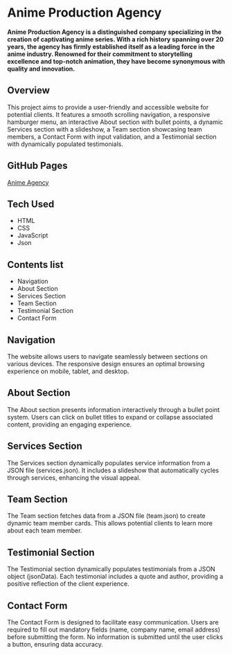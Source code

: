 # Anime Production Agency #

**Anime Production Agency is a distinguished company specializing in the creation of captivating anime series. With a rich history spanning over 20 years, the agency has firmly established itself as a leading force in the anime industry. Renowned for their commitment to storytelling excellence and top-notch animation, they have become synonymous with quality and innovation.**

## Overview
This project aims to provide a user-friendly and accessible website for potential clients. It features a smooth scrolling navigation, a responsive hamburger menu, an interactive About section with bullet points, a dynamic Services section with a slideshow, a Team section showcasing team members, a Contact Form with input validation, and a Testimonial section with dynamically populated testimonials.


## GitHub Pages

[Anime Agency](fac29b.github.io/Chibs-Eds-Agency/)

## Tech Used

- HTML
- CSS
- JavaScript
- Json

## Contents list
- Navigation
- About Section
- Services Section
- Team Section
- Testimonial Section
- Contact Form

## Navigation
The website allows users to navigate seamlessly between sections on various devices. The responsive design ensures an optimal browsing experience on mobile, tablet, and desktop.

## About Section
The About section presents information interactively through a bullet point system. Users can click on bullet titles to expand or collapse associated content, providing an engaging experience.

## Services Section
The Services section dynamically populates service information from a JSON file (services.json). It includes a slideshow that automatically cycles through services, enhancing the visual appeal.

## Team Section
The Team section fetches data from a JSON file (team.json) to create dynamic team member cards. This allows potential clients to learn more about each team member.

## Testimonial Section
The Testimonial section dynamically populates testimonials from a JSON object (jsonData). Each testimonial includes a quote and author, providing a positive reflection of the client experience.

## Contact Form
The Contact Form is designed to facilitate easy communication. Users are required to fill out mandatory fields (name, company name, email address) before submitting the form. No information is submitted until the user clicks a button, ensuring data accuracy.

